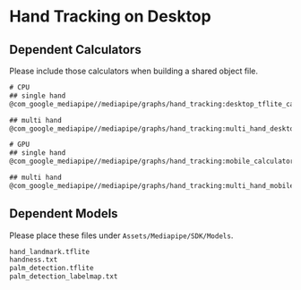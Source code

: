 # Hand Tracking on Desktop

## Dependent Calculators
Please include those calculators when building a shared object file.

```txt
# CPU
## single hand
@com_google_mediapipe//mediapipe/graphs/hand_tracking:desktop_tflite_calculators

## multi hand
@com_google_mediapipe//mediapipe/graphs/hand_tracking:multi_hand_desktop_tflite_calculators

# GPU
## single hand
@com_google_mediapipe//mediapipe/graphs/hand_tracking:mobile_calculators

## multi hand
@com_google_mediapipe//mediapipe/graphs/hand_tracking:multi_hand_mobile_calculators
```

## Dependent Models
Please place these files under `Assets/Mediapipe/SDK/Models`.

```txt
hand_landmark.tflite
handness.txt
palm_detection.tflite
palm_detection_labelmap.txt
```
